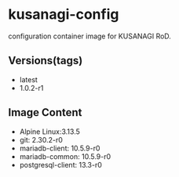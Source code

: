 # kusanagi-config

configuration container image for KUSANAGI RoD.

## Versions(tags)
- latest
- 1.0.2-r1

## Image Content
- Alpine Linux:3.13.5
- git: 2.30.2-r0
- mariadb-client: 10.5.9-r0
- mariadb-common: 10.5.9-r0
- postgresql-client: 13.3-r0

